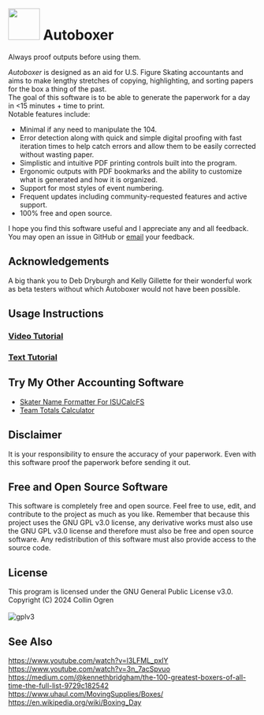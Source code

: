 # <img src="https://github.com/user-attachments/assets/e31ad9fc-fa46-40f2-92c9-daff1e1048fa" width="64"/> Autoboxer
Always proof outputs before using them.<br>

*Autoboxer* is designed as an aid for U.S. Figure Skating accountants and aims to make lengthy stretches of copying, highlighting, and sorting papers for the box a thing of the past.<br>
The goal of this software is to be able to generate the paperwork for a day in <15 minutes + time to print.<br>
Notable features include:
- Minimal if any need to manipulate the 104.
- Error detection along with quick and simple digital proofing with fast iteration times to help catch errors and allow them to be easily corrected without wasting paper.
- Simplistic and intuitive PDF printing controls built into the program.
- Ergonomic outputs with PDF bookmarks and the ability to customize what is generated and how it is organized.
- Support for most styles of event numbering.
- Frequent updates including community-requested features and active support.
- 100% free and open source.

I hope you find this software useful and I appreciate any and all feedback. You may open an issue in GitHub or [email](https://www.usfsaonline.org/InternalDirectory/Officials) your feedback.<br>
## Acknowledgements
A big thank you to Deb Dryburgh and Kelly Gillette for their wonderful work as beta testers without which Autoboxer would not have been possible.
## Usage Instructions
### [Video Tutorial](https://www.youtube.com/watch?v=lAsLgOj-KzY)
### [Text Tutorial](https://docs.google.com/document/d/1ac6aEsoojl9tfn0mypAnh7wRJRw1rJGbG6PHm9zuZ-M/edit?usp=sharing)
## Try My Other Accounting Software
- [Skater Name Formatter For ISUCalcFS](https://github.com/collinogren/Skater-Formatter)
- [Team Totals Calculator](https://github.com/collinogren/ijs_live_team_totals)
## Disclaimer
It is your responsibility to ensure the accuracy of your paperwork. Even with this software proof the paperwork before sending it out.
## Free and Open Source Software
This software is completely free and open source. Feel free to use, edit, and contribute to the project as much as you like. Remember that because this project uses the GNU GPL v3.0 license, any derivative works must also use the GNU GPL v3.0 license and therefore must also be free and open source software. Any redistribution of this software must also provide access to the source code.
## License
This program is licensed under the GNU General Public License v3.0.<br>
Copyright (C) 2024 Collin Ogren<br>
<br>
![gplv3](https://github.com/user-attachments/assets/df4f59da-f48a-4a27-b83f-b9a6154e4a7f)
## See Also
https://www.youtube.com/watch?v=l3LFML_pxlY<br>
https://www.youtube.com/watch?v=3n_7acSpvuo<br>
https://medium.com/@kennethbridgham/the-100-greatest-boxers-of-all-time-the-full-list-9729c182542<br>
https://www.uhaul.com/MovingSupplies/Boxes/<br>
https://en.wikipedia.org/wiki/Boxing_Day
